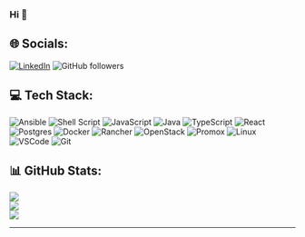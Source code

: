 ### Hi 👋

## 🌐 Socials:
[![LinkedIn](https://img.shields.io/badge/LinkedIn-%230077B5.svg?logo=linkedin&logoColor=white)](https://www.linkedin.com/in/ahmet-sel%C3%A7uk-a-628a74165/) 
![GitHub followers](https://img.shields.io/github/followers/ahmetazanpa?style=social)

## 💻 Tech Stack:
![Ansible](https://img.shields.io/badge/ansible-%231A1918.svg?style=for-the-badge&logo=ansible&logoColor=white)
![Shell Script](https://img.shields.io/badge/shell_script-%23121011.svg?style=for-the-badge&logo=gnu-bash&logoColor=white)
![JavaScript](https://img.shields.io/badge/javascript-%23323330.svg?style=for-the-badge&logo=javascript&logoColor=%23F7DF1E) 
![Java](https://img.shields.io/badge/java-%23ED8B00.svg?style=for-the-badge&logo=java&logoColor=white) 
![TypeScript](https://img.shields.io/badge/typescript-%23007ACC.svg?style=for-the-badge&logo=typescript&logoColor=white) 
![React](https://img.shields.io/badge/react-%2320232a.svg?style=for-the-badge&logo=react&logoColor=%2361DAFB) 
![Postgres](https://img.shields.io/badge/postgres-%23316192.svg?style=for-the-badge&logo=postgresql&logoColor=white) 
![Docker](https://img.shields.io/badge/docker-%230db7ed.svg?style=for-the-badge&logo=docker&logoColor=white) 
![Rancher](https://img.shields.io/badge/rancher-%230075A8.svg?style=for-the-badge&logo=rancher&logoColor=white) 
![OpenStack](https://img.shields.io/badge/Openstack-%23f01742.svg?style=for-the-badge&logo=openstack&logoColor=white)
![Promox](https://img.icons8.com/color/30/proxmox.png)
![Linux](https://img.icons8.com/color/30/linux.png)
![VSCode](https://img.icons8.com/color/30/visual-studio-code-2019.png)
![Git](https://img.icons8.com/ios-filled/30/git.png)

## 📊 GitHub Stats:
![](https://github-readme-stats.vercel.app/api?username=ahmetazanpa&theme=tokyonight&hide_border=true&include_all_commits=false&count_private=false)<br/>
![](https://github-readme-streak-stats.herokuapp.com/?user=ahmetazanpa&theme=tokyonight&hide_border=true)<br/>
![](https://github-readme-stats.vercel.app/api/top-langs/?username=ahmetazanpa&theme=tokyonight&hide_border=true&include_all_commits=false&count_private=false&layout=compact)

---
